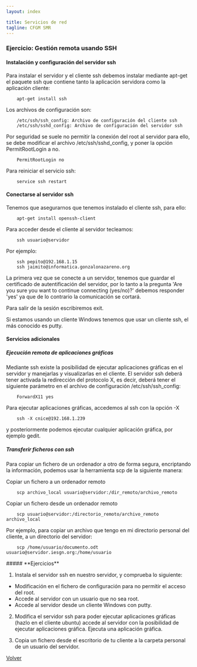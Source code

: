```yaml
---
layout: index

title: Servicios de red 
tagline: CFGM SMR
---
```

### Ejercicio: Gestión remota usando SSH

####  Instalación y configuración del servidor ssh

Para instalar el servidor y el cliente ssh debemos instalar mediante apt-get el paquete ssh que contiene tanto la aplicación servidora como la aplicación cliente:

        apt-get install ssh

Los archivos de configuración son:

        /etc/ssh/ssh_config: Archivo de configuración del cliente ssh
        /etc/ssh/sshd_config: Archivo de configuración del servidor ssh

Por seguridad se suele no permitir la conexión del root al servidor para ello, se debe modificar el archivo /etc/ssh/sshd_config, y poner la opción PermitRootLogin a no.

        PermitRootLogin no

Para reiniciar el servicio ssh:

        service ssh restart

#### Conectarse al servidor ssh

Tenemos que asegurarnos que tenemos instalado el cliente ssh, para ello:

        apt-get install openssh-client

Para acceder desde el cliente al servidor tecleamos:

        ssh usuario@servidor

Por ejemplo:

        ssh pepito@192.168.1.15
        ssh jaimito@informatica.gonzalonazareno.org

La primera vez que se conecte a un servidor, tenemos que guardar el certificado de autentificación del servidor, por lo tanto a la pregunta 'Are you sure you want to continue connecting (yes/no)?' debemos responder 'yes' ya que de lo contrario la comunicación se cortará.

Para salir de la sesión escribiremos exit.

Si estamos usando un cliente Windows tenemos que usar un cliente ssh, el más conocido es putty.

#### Servicios adicionales

##### Ejecución remota de aplicaciones gráficas

Mediante ssh existe la posibilidad de ejecutar aplicaciones gráficas en el servidor y manejarlas y visualizarlas en el cliente. El servidor ssh deberá tener activada la redirección del protocolo X, es decir, deberá tener el siguiente parámetro en el archivo de configuración /etc/ssh/ssh_config:

        ForwardX11 yes

Para ejecutar aplicaciones gráficas, accedemos al ssh con la opción -X

        ssh -X cnice@192.168.1.239

y posteriormente podemos ejecutar cualquier aplicación gráfica, por ejemplo gedit.

##### Transferir ficheros con ssh

Para copiar un fichero de un ordenador a otro de forma segura, encriptando la información, podemos usar la herramienta scp de la siguiente manera:

Copiar un fichero a un ordenador remoto

        scp archivo_local usuario@servidor:/dir_remoto/archivo_remoto

Copiar un fichero desde un ordenador remoto

        scp usuario@servidor:/directorio_remoto/archivo_remoto archivo_local

Por ejemplo, para copiar un archivo que tengo en mi directorio personal del cliente, a un directorio del servidor:

        scp /home/usuario/documento.odt usuario@servidor.iesgn.org:/home/usuario




<div class='ejercicios' markdown='1'>
##### **Ejercicios**

1) Instala el servidor ssh en nuestro servidor, y comprueba lo siguiente:

* Modificación en el fichero de configuración para no permitir el acceso del root.
* Accede al servidor con un usuario que no sea root.
* Accede al servidor desde un cliente Windows con putty.

2) Modifica el servidor ssh para poder ejecutar aplicaciones gráficas (hazlo en el cliente ubuntu) accede al servidor con la posibilidad de ejecutar aplicaciones gráfica. Ejecuta una aplicación gráfica.

3) Copia un fichero desde el escritorio de tu cliente a la carpeta personal de un usuario del servidor.

</div>


[Volver](index)
